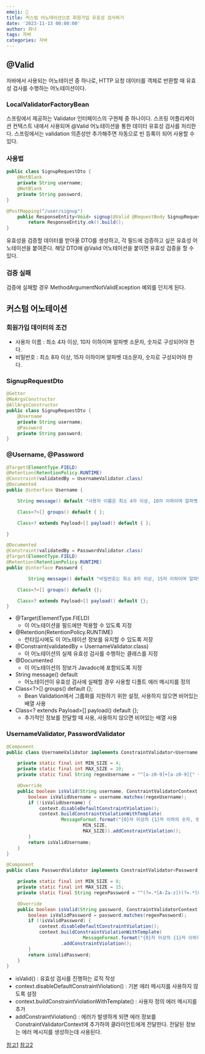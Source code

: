 ```yaml
---
emoji: 🐌
title: 커스텀 어노테이션으로 회원가입 유효성 검사하기
date: '2023-11-13 00:00:00'
author: 화나
tags: 자바
categories: 자바
---
```


## @Valid

자바에서 사용되는 어노테이션 중 하나로, HTTP 요청 데이터를 객체로 반환할 때 유효성 검사를 수행하는 어노테이션이다. 

### **LocalValidatorFactoryBean**

스프링에서 제공하는 Validator 인터페이스의 구현체 중 하나이다. 스프링 어플리케이션 컨텍스트 내에서 사용되며 @Valid 어노테이션을 통한 데이터 유효성 검사를 처리한다. 스프링에서는 validation 의존성만 추가해주면 자동으로 빈 등록이 되어 사용할 수 있다.

### 사용법

```java
public class SignupRequestDto {
	@NotBlank
	private String username;
	@NotBlank
	private String password;
}

@PostMapping("/user/signup")
	public ResponseEntity<Void> signup(@Valid @RequestBody SignupRequestDto requestDto) {
		return ResponseEntity.ok().build();
}
```

유효성을 검증할 데이터를 받아올 DTO를 생성하고, 각 필드에 검증하고 싶은 유효성 어노테이션을 붙여준다. 해당 DTO에 @Valid 어노테이션을 붙이면 유효성 검증을 할 수 있다.

### 검증 실패

검증에 실패할 경우 MethodArgumentNotValidException 예외를 던지게 된다.

## 커스텀 어노테이션

### 회원가입 데이터의 조건

- 사용자 이름 : 최소 4자 이상, 10자 이하이며 알파벳 소문자, 숫자로 구성되어야 한다.
- 비밀번호 : 최소 8자 이상, 15자 이하이며 알파벳 대소문자, 숫자로 구성되어야 한다.

### SignupRequestDto

```java
@Getter
@NoArgsConstructor
@AllArgsConstructor
public class SignupRequestDto {
	@Username
	private String username;
	@Password
	private String password;
}
```

### @Username, @Password

```java
@Target(ElementType.FIELD)
@Retention(RetentionPolicy.RUNTIME)
@Constraint(validatedBy = UsernameValidator.class)
@Documented
public @interface Username {

	String message() default "사용자 이름은 최소 4자 이상, 10자 이하이며 알파벳 소문자, 숫자로 구성되어야 합니다.";

	Class<?>[] groups() default { };

	Class<? extends Payload>[] payload() default { };

}

@Documented
@Constraint(validatedBy = PasswordValidator.class)
@Target(ElementType.FIELD)
@Retention(RetentionPolicy.RUNTIME)
public @interface Password {

		String message() default "비밀번호는 최소 8자 이상, 15자 이하이며 알파벳 대, 소문자, 숫자로 구성되어야 합니다.";

    Class<?>[] groups() default {};

    Class<? extends Payload>[] payload() default {};
}
```

- @Target(ElementType.FIELD)
    - 이 어노테이션을 필드에만 적용할 수 있도록 지정
- @Retention(RetentionPolicy.RUNTIME)
    - 런타임시에도 이 어노테이션 정보를 유지할 수 있도록 저장
- @Constraint(validatedBy = UsernameValidator.class)
    - 이 어노테이션의 실제 유효성 검사를 수행하는 클래스를 지정
- @Documented
    - 이 어노테이션의 정보가 Javadoc에 포함되도록 지정
- String message() default
    - 어노테이션이 유효성 검사에 실패할 경우 사용할 디폴트 에러 메시지를 정의
- Class<?>[] groups() default {};
    - Bean Validation에서 그룹화를 지원하기 위한 설정, 사용하지 않으면 비어있는 배열 사용
- Class<? extends Payload>[] payload() default {};
    - 추가적인 정보를 전달할 때 사용, 사용하지 않으면 비어있는 배열 사용

### UsernameValidator, PasswordValidator

```java
@Component
public class UsernameValidator implements ConstraintValidator<Username, String> {

    private static final int MIN_SIZE = 4;
    private static final int MAX_SIZE = 10;
    private static final String regexUsername = "^[a-z0-9]+[a-z0-9]{" + MIN_SIZE + "," + MAX_SIZE + "}$";

    @Override
    public boolean isValid(String username, ConstraintValidatorContext context) {
        boolean isValidUsername = username.matches(regexUsername);
        if (!isValidUsername) {
            context.disableDefaultConstraintViolation();
            context.buildConstraintViolationWithTemplate(
                    MessageFormat.format("{0}자 이상의 {1}자 이하의 숫자, 영문자를 포함한 이름을 입력해주세요.",
                            MIN_SIZE,
                            MAX_SIZE)).addConstraintViolation();
        }
        return isValidUsername;
    }
}

@Component
public class PasswordValidator implements ConstraintValidator<Password, String> {

    private static final int MIN_SIZE = 8;
    private static final int MAX_SIZE = 15;
    private static final String regexPassword = "^(?=.*[A-Za-z])(?=.*[0-9])[A-Za-z0-9]{" + MIN_SIZE + "," + MAX_SIZE + "}$";

    @Override
    public boolean isValid(String password, ConstraintValidatorContext context) {
        boolean isValidPassword = password.matches(regexPassword);
        if (!isValidPassword) {
            context.disableDefaultConstraintViolation();
            context.buildConstraintViolationWithTemplate(
                            MessageFormat.format("{0}자 이상의 {1}자 이하의 숫자, 대,소문자를 포함한 비밀번호를 입력해주세요", MIN_SIZE, MAX_SIZE))
                    .addConstraintViolation();
        }
        return isValidPassword;
    }
}
```

- isValid() : 유효성 검사를 진행하는 로직 작성
- context.disableDefaultConstraintViolation() : 기본 에러 메시지를 사용하지 않도록 설정
- context.buildConstraintViolationWithTemplate() : 사용자 정의 에러 메시지를 추가
- addConstraintViolation() : 에러가 발생하게 되면 에러 정보를 ConstraintValidatorContext에 추가하여 클라이언트에게 전달한다. 전달된 정보는 에러 메시지를 생성하는데 사용된다.

[참고1](https://mangkyu.tistory.com/206)
[참고2](https://velog.io/@livenow/Java-%EC%BB%A4%EC%8A%A4%ED%85%80-%EC%95%A0%EB%85%B8%ED%85%8C%EC%9D%B4%EC%85%98%EC%9C%BC%EB%A1%9C-Password%EA%B7%9C%EC%B9%99-%EC%A0%81%EC%9A%A9%ED%95%98%EA%B8%B0)

```toc

```
